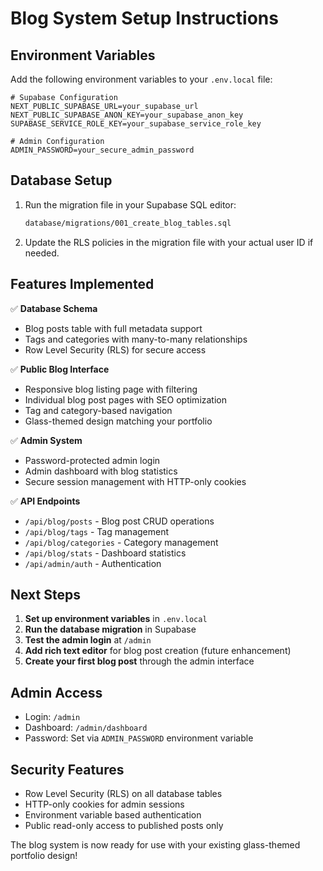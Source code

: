# Blog System Setup Instructions

## Environment Variables

Add the following environment variables to your `.env.local` file:

```env
# Supabase Configuration
NEXT_PUBLIC_SUPABASE_URL=your_supabase_url
NEXT_PUBLIC_SUPABASE_ANON_KEY=your_supabase_anon_key
SUPABASE_SERVICE_ROLE_KEY=your_supabase_service_role_key

# Admin Configuration
ADMIN_PASSWORD=your_secure_admin_password
```

## Database Setup

1. Run the migration file in your Supabase SQL editor:
   ```bash
   database/migrations/001_create_blog_tables.sql
   ```

2. Update the RLS policies in the migration file with your actual user ID if needed.

## Features Implemented

✅ **Database Schema**
- Blog posts table with full metadata support
- Tags and categories with many-to-many relationships
- Row Level Security (RLS) for secure access

✅ **Public Blog Interface**
- Responsive blog listing page with filtering
- Individual blog post pages with SEO optimization
- Tag and category-based navigation
- Glass-themed design matching your portfolio

✅ **Admin System**
- Password-protected admin login
- Admin dashboard with blog statistics
- Secure session management with HTTP-only cookies

✅ **API Endpoints**
- `/api/blog/posts` - Blog post CRUD operations
- `/api/blog/tags` - Tag management
- `/api/blog/categories` - Category management
- `/api/blog/stats` - Dashboard statistics
- `/api/admin/auth` - Authentication

## Next Steps

1. **Set up environment variables** in `.env.local`
2. **Run the database migration** in Supabase
3. **Test the admin login** at `/admin`
4. **Add rich text editor** for blog post creation (future enhancement)
5. **Create your first blog post** through the admin interface

## Admin Access

- Login: `/admin`
- Dashboard: `/admin/dashboard`
- Password: Set via `ADMIN_PASSWORD` environment variable

## Security Features

- Row Level Security (RLS) on all database tables
- HTTP-only cookies for admin sessions
- Environment variable based authentication
- Public read-only access to published posts only

The blog system is now ready for use with your existing glass-themed portfolio design!